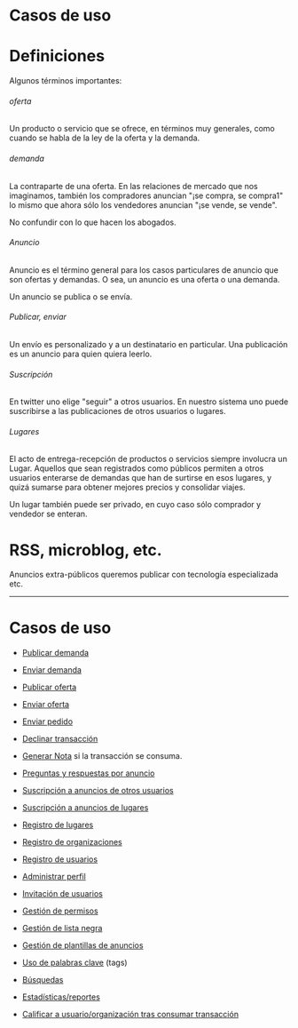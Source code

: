 Casos de uso
============

# Definiciones #

Algunos términos importantes:

###### oferta ######

Un producto o servicio que se ofrece, en términos muy generales, como
cuando se habla de la ley de la oferta y la demanda.

###### demanda ######

La contraparte de una oferta. En las relaciones de mercado que nos
imaginamos, también los compradores anuncian "¡se compra, se compra1"
lo mismo que ahora sólo los vendedores anuncian "¡se vende, se vende".

No confundir con lo que hacen los abogados.


###### Anuncio ######

Anuncio es el término general para los casos particulares de anuncio
que son ofertas y demandas. O sea, un anuncio es una oferta o una demanda.

Un anuncio se publica o se envía.

###### Publicar, enviar ######

Un envío es personalizado y a un destinatario en particular.
Una publicación es un anuncio para quien quiera leerlo.

###### Suscripción ######

En twitter uno elige "seguir" a otros usuarios. En nuestro sistema uno
puede suscribirse a las publicaciones de otros usuarios o lugares.

###### Lugares ######

El acto de entrega-recepción de productos o servicios siempre
involucra un Lugar. Aquellos que sean registrados como públicos
permiten a otros usuarios enterarse de demandas que han de surtirse en
esos lugares, y quizá sumarse para obtener mejores precios y
consolidar viajes.

Un lugar también puede ser privado, en cuyo caso sólo comprador y
vendedor se enteran.

# RSS, microblog, etc.

Anuncios extra-públicos queremos publicar con tecnología especializada etc.

-------------------------------------------------------------------------------
# Casos de uso #


* [Publicar demanda](publicar_demanda.md)
* [Enviar demanda](enviar_demanda.md)
* [Publicar oferta](publicar_oferta.md)
* [Enviar oferta](enviar_oferta.md)
* [Enviar pedido](enviar_pedido.md)
* [Declinar transacción](declinar_transaccion.md)
* [Generar Nota](generar_nota.md) si la transacción se consuma.


* [Preguntas y respuestas por anuncio](preguntas_y_respuestas_por_anuncio.md)
* [Suscripción a anuncios de otros usuarios](suscripcion_a_anuncios_de_otros_usuarios.md)
* [Suscripción a anuncios de lugares](suscripcion_a_anuncios_de_lugares.md)
* [Registro de lugares](registro_de_lugares.md)
* [Registro de organizaciones](registro_de_organizaciones.md)
* [Registro de usuarios](registro_de_usuarios.md)
* [Administrar perfil](administrar_perfil.md) 
* [Invitación de usuarios ](invitacion_de_usuarios.md)
* [Gestión de permisos](gestion_de_permisos.md)
* [Gestión de lista negra](gestion_lista_negra.md)
* [Gestión de plantillas de anuncios](gestion_de_plantillas.md)
* [Uso de palabras clave](tags.md) (tags)
* [Búsquedas](busquedas.md)
* [Estadísticas/reportes](estadisticas.md)
* [Calificar a usuario/organización tras consumar transacción](calificar_tras_consumar_transaccion.md)
